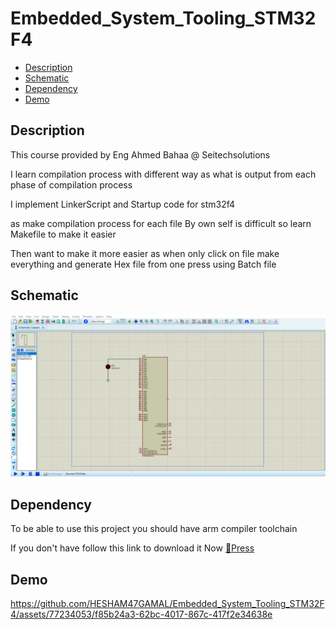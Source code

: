 # Embedded_System_Tooling_STM32F4
- [Description](#Description)
- [Schematic](#Schematic)
- [Dependency](#Dependency)
- [Demo](#Demo)


## Description
<p>This course provided by Eng Ahmed Bahaa @ Seitechsolutions </p>
<p>I learn compilation process with different way as what is output from each phase of compilation process  </p>
<p>I implement LinkerScript and Startup code for stm32f4 </p>
<p>as make compilation process for each file By own self is difficult so learn Makefile to make it easier </p>
<p>Then want to make it more easier as when only click on file make everything and generate Hex file from one press using Batch file</p>

## Schematic
<img src= "https://github.com/HESHAM47GAMAL/Embedded_System_Tooling_STM32F4/blob/main/Schematic.png">

## Dependency 
<p>To be able to use this project you should have arm compiler toolchain</p>
<P>If you don't have follow this link to download it Now <a href="https://developer.arm.com/downloads/-/gnu-rm">🔗Press</a> <p>

## Demo

https://github.com/HESHAM47GAMAL/Embedded_System_Tooling_STM32F4/assets/77234053/f85b24a3-62bc-4017-867c-417f2e34638e



